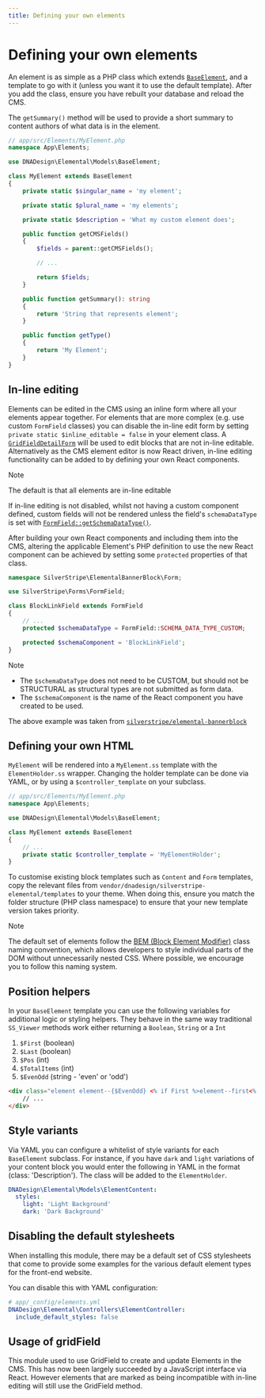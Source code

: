```yaml
---
title: Defining your own elements
---
```


# Defining your own elements

An element is as simple as a PHP class which extends [`BaseElement`](api:DNADesign\Elemental\Models\BaseElement), and a template to go
with it (unless you want it to use the default template). After you add the class, ensure you have rebuilt your
database and reload the CMS.

The `getSummary()` method will be used to provide a short summary to content authors of what data is in the element.

```php
// app/src/Elements/MyElement.php
namespace App\Elements;

use DNADesign\Elemental\Models\BaseElement;

class MyElement extends BaseElement
{
    private static $singular_name = 'my element';

    private static $plural_name = 'my elements';

    private static $description = 'What my custom element does';

    public function getCMSFields()
    {
        $fields = parent::getCMSFields();

        // ...

        return $fields;
    }

    public function getSummary(): string
    {
        return 'String that represents element';
    }

    public function getType()
    {
        return 'My Element';
    }
}
```

## In-line editing

Elements can be edited in the CMS using an inline form where all your elements appear together. For elements
that are more complex (e.g. use custom `FormField` classes) you can disable the in-line edit form by setting `private static $inline_editable = false` in your
element class. A [`GridFieldDetailForm`](api:SilverStripe\Forms\GridField\GridFieldDetailForm) will be used to edit blocks that are not in-line editable. Alternatively as the CMS element editor is now React driven, in-line editing functionality can be added to by defining your own React components.

> [!NOTE]
> The default is that all elements are in-line editable

If in-line editing is not disabled, whilst not having a custom component defined, custom fields will not be rendered unless the field's `schemaDataType` is set with [`FormField::getSchemaDataType()`](api:SilverStripe\Forms\FormField::getSchemaDataType()).

After building your own React components and including them into the CMS, altering the applicable Element's PHP definition to use the new React component can be achieved by setting some `protected` properties of that class.

```php
namespace SilverStripe\ElementalBannerBlock\Form;

use SilverStripe\Forms\FormField;

class BlockLinkField extends FormField
{
    // ...
    protected $schemaDataType = FormField::SCHEMA_DATA_TYPE_CUSTOM;

    protected $schemaComponent = 'BlockLinkField';
}
```

> [!NOTE]
>
> - The `$schemaDataType` does not need to be CUSTOM, but should not be STRUCTURAL as structural types are not submitted as form data.
> - The `$schemaComponent` is the name of the React component you have created to be used.

The above example was taken from [`silverstripe/elemental-bannerblock`](https://github.com/silverstripe/silverstripe-elemental-bannerblock/blob/3/src/Block/BannerBlock.php)

## Defining your own HTML

`MyElement` will be rendered into a `MyElement.ss` template with the `ElementHolder.ss` wrapper. Changing the holder
template can be done via YAML, or by using a `$controller_template` on your subclass.

```php
// app/src/Elements/MyElement.php
namespace App\Elements;

use DNADesign\Elemental\Models\BaseElement;

class MyElement extends BaseElement
{
    // ...
    private static $controller_template = 'MyElementHolder';
}
```

To customise existing block templates such as `Content` and `Form` templates, copy the relevant files from
`vendor/dnadesign/silverstripe-elemental/templates` to your theme. When doing this, ensure you match the folder
structure (PHP class namespace) to ensure that your new template version takes priority.

> [!NOTE]
> The default set of elements follow the [BEM (Block Element Modifier)](https://getbem.com/) class naming
> convention, which allows developers to style individual parts of the DOM without unnecessarily nested CSS.
> Where possible, we encourage you to follow this naming system.

## Position helpers

In your `BaseElement` template you can use the following variables for additional
logic or styling helpers. They behave in the same way traditional `SS_Viewer`
methods work either returning a `Boolean`, `String` or a `Int`

  1. `$First` (boolean)
  1. `$Last` (boolean)
  1. `$Pos` (int)
  1. `$TotalItems` (int)
  1. `$EvenOdd` (string - 'even' or 'odd')

```html
<div class="element element--{$EvenOdd} <% if First %>element--first<% end_if %> <% if Last %>element--last<% end_if %>">
    // ...
</div>
```

## Style variants

Via YAML you can configure a whitelist of style variants for each `BaseElement`
subclass. For instance, if you have `dark` and `light` variations of your
content block you would enter the following in YAML in the format
(class: 'Description'). The class will be added to the `ElementHolder`.

```yml
DNADesign\Elemental\Models\ElementContent:
  styles:
    light: 'Light Background'
    dark: 'Dark Background'
```

## Disabling the default stylesheets

When installing this module, there may be a default set of CSS stylesheets that come to provide some examples for the
various default element types for the front-end website.

You can disable this with YAML configuration:

```yml
# app/_config/elements.yml
DNADesign\Elemental\Controllers\ElementController:
  include_default_styles: false
```

## Usage of gridField

This module used to use GridField to create and update Elements in the CMS. This has now been largely succeeded by a JavaScript interface via React. However elements that are marked as being incompatible with in-line editing will still use the GridField method.

